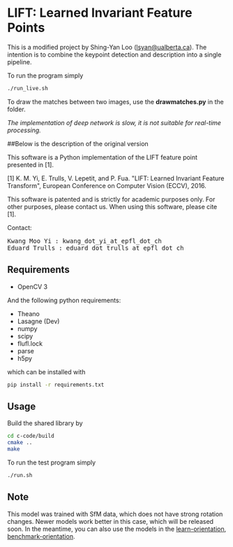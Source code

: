 # LIFT: Learned Invariant Feature Points

This is a modified project by Shing-Yan Loo (lsyan@ualberta.ca). The intention is to combine the keypoint detection and description into a single pipeline.

To run the program simply
```bash
./run_live.sh
```

To draw the matches between two images, use the **drawmatches.py** in the folder.

_The implementation of deep network is slow, it is not suitable for real-time processing._ 

##Below is the description of the original version

This software is a Python implementation of the LIFT feature point presented in [1].

[1] K.  M.  Yi, E. Trulls, V. Lepetit, and P.  Fua.  "LIFT: Learned Invariant Feature Transform", European Conference on Computer Vision (ECCV), 2016.

This software is patented and is strictly for academic purposes only.  For other purposes, please contact us.  When using this software, please cite [1].



Contact:

<pre>
Kwang Moo Yi : kwang_dot_yi_at_epfl_dot_ch
Eduard Trulls : eduard_dot_trulls_at_epfl_dot_ch
</pre>

## Requirements

* OpenCV 3

And the following python requirements:

* Theano
* Lasagne (Dev)
* numpy
* scipy
* flufl.lock
* parse
* h5py

which can be installed with

```bash
pip install -r requirements.txt
```

## Usage

Build the shared library by

```bash
cd c-code/build
cmake ..
make
```

To run the test program simply

```bash
./run.sh
```

## Note

This model was trained with SfM data, which does not have strong rotation changes. Newer models work better in this case, which will be released soon. In the meantime, you can also use the models in the [learn-orientation](http://github.com/cvlab-epfl/learn-orientation), [benchmark-orientation](http://github.com/cvlab-epfl/benchmark-orientation).

